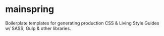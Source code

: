 # mainspring
Boilerplate templates for generating production CSS &amp; Living Style Guides w/ SASS, Gulp &amp; other libraries.
